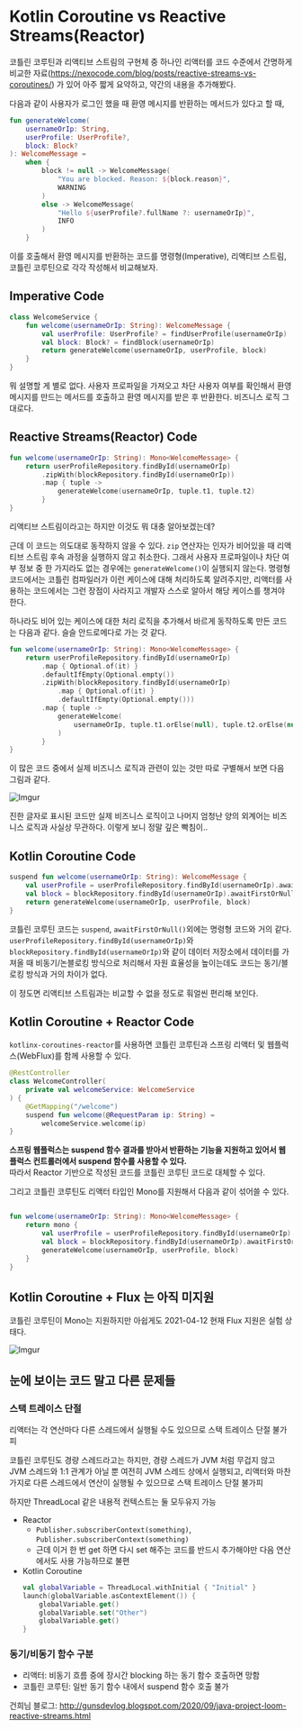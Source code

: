 # Kotlin Coroutine vs Reactive Streams(Reactor)

코틀린 코루틴과 리액티브 스트림의 구현체 중 하나인 리액터를 코드 수준에서 간명하게 비교한 자료(https://nexocode.com/blog/posts/reactive-streams-vs-coroutines/) 가 있어 아주 짧게 요약하고, 약간의 내용을 추가해봤다.

다음과 같이 사용자가 로그인 했을 때 환영 메시지를 반환하는 메서드가 있다고 할 때,

```kotlin
fun generateWelcome(
    usernameOrIp: String,
    userProfile: UserProfile?,
    block: Block?
): WelcomeMessage =
    when {
        block != null -> WelcomeMessage(
            "You are blocked. Reason: ${block.reason}",
            WARNING
        )
        else -> WelcomeMessage(
            "Hello ${userProfile?.fullName ?: usernameOrIp}",
            INFO
        )
    }
```

이를 호출해서 환영 메시지를 반환하는 코드를 명령형(Imperative), 리액티브 스트림, 코틀린 코루틴으로 각각 작성해서 비교해보자.


## Imperative Code

```kotlin
class WelcomeService {
    fun welcome(usernameOrIp: String): WelcomeMessage {
        val userProfile: UserProfile? = findUserProfile(usernameOrIp)
        val block: Block? = findBlock(usernameOrIp)
        return generateWelcome(usernameOrIp, userProfile, block)
    }
}
```

뭐 설명할 게 별로 없다. 사용자 프로파일을 가져오고 차단 사용자 여부를 확인해서 환영 메시지를 만드는 메서드를 호출하고 환영 메시지를 받은 후 반환한다. 비즈니스 로직 그대로다.


## Reactive Streams(Reactor) Code


```kotlin
fun welcome(usernameOrIp: String): Mono<WelcomeMessage> {
    return userProfileRepository.findById(usernameOrIp)
        .zipWith(blockRepository.findById(usernameOrIp))
        .map { tuple ->
            generateWelcome(usernameOrIp, tuple.t1, tuple.t2)
        }
}
```

리액티브 스트림이라고는 하지만 이것도 뭐 대충 알아보겠는데?

근데 이 코드는 의도대로 동작하지 않을 수 있다. `zip` 연산자는 인자가 비어있을 때 리액티브 스트림 후속 과정을 실행하지 않고 취소한다. 그래서 사용자 프로파일이나 차단 여부 정보 중 한 가지라도 없는 경우에는 `generateWelcome()`이 실행되지 않는다. 명령형 코드에서는 코틀린 컴파일러가 이런 케이스에 대해 처리하도록 알려주지만, 리액터를 사용하는 코드에서는 그런 장점이 사라지고 개발자 스스로 알아서 해당 케이스를 챙겨야 한다.

하나라도 비어 있는 케이스에 대한 처리 로직을 추가해서 바르게 동작하도록 만든 코드는 다음과 같다. 슬슬 안드로메다로 가는 것 같다.

```kotlin
fun welcome(usernameOrIp: String): Mono<WelcomeMessage> {
    return userProfileRepository.findById(usernameOrIp)
        .map { Optional.of(it) }
        .defaultIfEmpty(Optional.empty())
        .zipWith(blockRepository.findById(usernameOrIp)
            .map { Optional.of(it) }
            .defaultIfEmpty(Optional.empty()))
        .map { tuple ->
            generateWelcome(
                usernameOrIp, tuple.t1.orElse(null), tuple.t2.orElse(null)
            )
        }
}
```

이 많은 코드 중에서 실제 비즈니스 로직과 관련이 있는 것만 따로 구별해서 보면 다음 그림과 같다.

![Imgur](https://i.imgur.com/TC2mF5H.png)

진한 글자로 표시된 코드만 실제 비즈니스 로직이고 나머지 엄청난 양의 외계어는 비즈니스 로직과 사실상 무관하다. 이렇게 보니 정말 깊은 빡침이..


## Kotlin Coroutine Code

```kotlin
suspend fun welcome(usernameOrIp: String): WelcomeMessage {
    val userProfile = userProfileRepository.findById(usernameOrIp).awaitFirstOrNull()
    val block = blockRepository.findById(usernameOrIp).awaitFirstOrNull()
    return generateWelcome(usernameOrIp, userProfile, block)
}
```

코틀린 코루틴 코드는 `suspend`, `awaitFirstOrNull()`외에는 명령형 코드와 거의 같다. `userProfileRepository.findById(usernameOrIp)`와 `blockRepository.findById(usernameOrIp)`와 같이 데이터 저장소에서 데이터를 가져올 때 비동기/논블로킹 방식으로 처리해서 자원 효율성을 높이는데도 코드는 동기/블로킹 방식과 거의 차이가 없다.

이 정도면 리액티브 스트림과는 비교할 수 없을 정도로 훠얼씬 편리해 보인다.


## Kotlin Coroutine + Reactor Code

`kotlinx-coroutines-reactor`를 사용하면 코틀린 코루틴과 스프링 리액터 및 웹플럭스(WebFlux)를 함께 사용할 수 있다.

```kotlin
@RestController
class WelcomeController(
    private val welcomeService: WelcomeService
) {
    @GetMapping("/welcome")
    suspend fun welcome(@RequestParam ip: String) =
        welcomeService.welcome(ip)
}
```

**스프링 웹플럭스는 suspend 함수 결과를 받아서 반환하는 기능을 지원하고 있어서 웹플럭스 컨트롤러에서 suspend 함수를 사용할 수 있다.**  
따라서 Reactor 기반으로 작성된 코드를 코틀린 코루틴 코드로 대체할 수 있다.

그리고 코틀린 코루틴도 리액터 타입인 Mono를 지원해서 다음과 같이 섞어쓸 수 있다.

```kotlin

fun welcome(usernameOrIp: String): Mono<WelcomeMessage> {
    return mono {
        val userProfile = userProfileRepository.findById(usernameOrIp).awaitFirstOrNull()
        val block = blockRepository.findById(usernameOrIp).awaitFirstOrNull()
        generateWelcome(usernameOrIp, userProfile, block)
    }
}
```

## Kotlin Coroutine + Flux 는 아직 미지원

코틀린 코루틴이 Mono는 지원하지만 아쉽게도 2021-04-12 현재 Flux 지원은 실험 상태다.

![Imgur](https://i.imgur.com/BcFIJz8.png)

## 눈에 보이는 코드 말고 다른 문제들

### 스택 트레이스 단절

리액터는 각 연산마다 다른 스레드에서 실행될 수도 있으므로 스택 트레이스 단절 불가피

코틀린 코루틴도 경량 스레드라고는 하지만, 경량 스레드가 JVM 처럼 무겁지 않고 JVM 스레드와 1:1 관계가 아닐 뿐 여전히 JVM 스레드 상에서 실행되고, 리액터와 마찬가지로 다른 스레드에서 연산이 실행될 수 있으므로 스택 트레이스 단절 불가피

하지만 ThreadLocal 같은 내용적 컨텍스트는 둘 모두유지 가능

- Reactor
  - `Publisher.subscriberContext(something)`, `Publisher.subscriberContext(something)`
  - 근데 이거 한 번 get 하면 다시 set 해주는 코드를 반드시 추가해야만 다음 연산에서도 사용 가능하므로 불편
- Kotlin Coroutine
    ```kotlin
    val globalVariable = ThreadLocal.withInitial { "Initial" }
    launch(globalVariable.asContextElement()) {
        globalVariable.get()
        globalVariable.set("Other")
        globalVariable.get()
    }
    ```

### 동기/비동기 함수 구분

- 리액터: 비동기 흐름 중에 장시간 blocking 하는 동기 함수 호출하면 망함
- 코틀린 코루틴: 일반 동기 함수 내에서 suspend 함수 호출 불가

건희님 블로그: http://gunsdevlog.blogspot.com/2020/09/java-project-loom-reactive-streams.html
